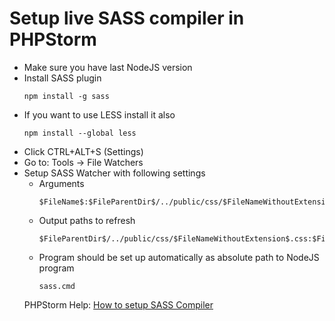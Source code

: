 # Setup live SASS compiler in PHPStorm
- Make sure you have last NodeJS version
- Install SASS plugin
  ```
  npm install -g sass
  ```
- If you want to use LESS install it also
  ```
  npm install --global less
  ```
- Click CTRL+ALT+S (Settings)
- Go to: Tools -> File Watchers
- Setup SASS Watcher with following settings
  - Arguments 
    ```
    $FileName$:$FileParentDir$/../public/css/$FileNameWithoutExtension$.css
    ```
  - Output paths to refresh
    ```
    $FileParentDir$/../public/css/$FileNameWithoutExtension$.css:$FileParentDir$/../public/css/$FileNameWithoutExtension$.css.map
    ```
  - Program should be set up automatically as absolute path to NodeJS program
    ```
    sass.cmd
    ```
  PHPStorm Help: <a href="https://www.jetbrains.com/help/phpstorm/transpiling-sass-less-and-scss-to-css.html">How to setup SASS Compiler</a>